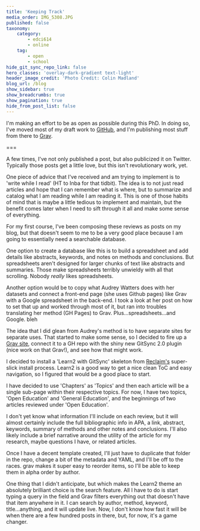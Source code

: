 ```yaml
---
title: 'Keeping Track'
media_order: IMG_5308.JPG
published: false
taxonomy:
    category:
        - edci614
        - online
    tag:
        - open
        - school
hide_git_sync_repo_link: false
hero_classes: 'overlay-dark-gradient text-light'
header_image_credit: 'Photo Credit: Colin Madland'
blog_url: /blog
show_sidebar: true
show_breadcrumbs: true
show_pagination: true
hide_from_post_list: false
---
```


I'm making an effort to be as open as possible during this PhD. In doing so, I've moved most of my draft work to [GitHub](https://github.com/cmadland), and I'm publishing most stuff from there to [Grav](https://grav.madland.ca).

===

A few times, I've not only published a post, but also publicized it on Twitter. Typically those posts get a little love, but this isn't revolutionary work, yet.

One piece of advice that I've received and am trying to implement is to 'write while I read' (HT to Inba for that tidbit). The idea is to not just read articles and hope that I can remember what is where, but to summarize and catalog what I am reading while I am reading it. This is one of those habits of mind that is maybe a little tedious to implement and maintain, but the benefit comes later when I need to sift through it all and make some sense of everything.

For my first course, I've been composing these reviews as posts on my blog, but that doesn't seem to me to be a very good place because I am going to essentially need a searchable database.

One option to create a database like this is to build a spreadsheet and add details like  abstracts, keywords, and notes on methods and conclusions. But spreadsheets aren't designed for larger chunks of text like abstracts and summaries. Those make spreadsheets terribly unwieldy with all that scrolling. Nobody *really* likes spreadsheets.

Another option would be to copy what Audrey Watters does with her datasets and connect a front-end page (she uses Github pages) like Grav with a Google spreadsheet in the back-end. I took a look at her post on how to set that up and worked through most of it, but ran into troubles translating her method (GH Pages) to Grav. Plus...spreadsheets...and Google. bleh

The idea that I did glean from Audrey's method is to have separate sites for separate uses. That started to make some sense, so I decided to fire up a [Grav site](grav.madland.ca/articles), connect it to a GH repo with the shiny new GitSync 2.0 plugin (nice work on that Grav!), and see how that might work.

I decided to install a 'Learn2 with GitSync' skeleton from [Reclaim's](https://reclaimhosting.com) super-slick install process. Learn2 is a good way to get a nice clean ToC and easy navigation, so I figured that would be a good place to start.

I have decided to use 'Chapters' as 'Topics' and then each article will be a single sub-page within their respective topics. For now, I have two topics, 'Open Education' and 'General Education', and the beginnings of two articles reviewed under 'Open Education'.

I don't yet know what information I'll include on each review, but it will almost certainly include the full bibliographic info in APA, a link, abstract, keywords, summary of methods and other notes and conclusions. I'll also likely include a brief narrative around the utility of the article for my research, maybe questions I have, or related articles.

Once I have a decent template created, I'll just have to duplicate that folder in the repo, change a bit of the metadata and YAML, and I'll be off to the races. grav makes it super easy to reorder items, so I'll be able to keep them in alpha order by author.

One thing that I didn't anticipate, but which makes the Learn2 theme an absolutely brilliant choice is the search feature. All I have to do is start typing a query in the field and Grav filters everything out that doesn't have that item anywhere in it. I can search by author, method, keyword, title...anything, and it will update live. Now, I don't know how fast it will be when there are a few hundred posts in there, but, for now, it's a game changer.
